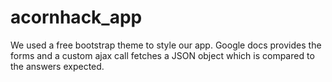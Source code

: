 # acornhack_app
We used a free bootstrap theme to style our app.
Google docs provides the forms and a custom ajax call fetches a JSON object which is compared to the answers expected.
